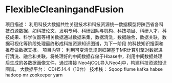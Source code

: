 # FlexibleCleaningandFusion
项目描述：
利用科技大数据共性关键技术和科技资源统一数据模型将陕西省各科技资源数据，如科技论文、发明专利、科研团队与机构、科技项目、科研人才、科技成果、科学仪器等相关数据通过数据采集，数据清洗，数据融合，数据关联，数据可视化等阶段处理最终形成科技资源知识图谱，为下一阶段
的科技知识搜索和推荐做数据支撑。 
项目内容：
利用可变清洗规则框架基于MR计算引擎对数据进行清洗、融合和关联，将处理好的中间数据存储于Hbase中，利用中间数据处理后生成的各数据画像文件，通过拼接 Neo4jCQL导入Neo4j中，构建科技资源知识图谱。
大数据平台：
CDH5.14.4（10台）
技术栈：
Sqoop
flume
kafka
habse
hadoop
mr
zookeeper
yarn
